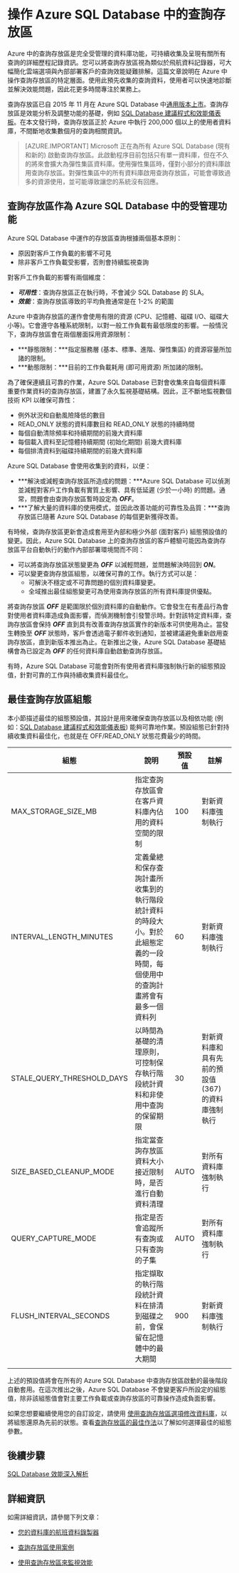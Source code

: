 <properties
   pageTitle="操作 Azure SQL Database 中的查詢存放區"
   description="了解如何操作 Azure SQL Database 中的查詢存放區"
   keywords=""
   services="sql-database"
   documentationCenter=""
   authors="carlrabeler"
   manager="jhubbard"
   editor=""/>

<tags
   ms.service="sql-database"
   ms.devlang="NA"
   ms.topic="article"
   ms.tgt_pltfrm="performance"
   ms.workload="data-management"
   ms.date="05/25/2016"
   ms.author="carlrab"/>

# 操作 Azure SQL Database 中的查詢存放區 

Azure 中的查詢存放區是完全受管理的資料庫功能，可持續收集及呈現有關所有查詢的詳細歷程記錄資訊。您可以將查詢存放區視為類似於飛航資料記錄器，可大幅簡化雲端選項與內部部署客戶的查詢效能疑難排解。這篇文章說明在 Azure 中操作查詢存放區的特定層面。使用此預先收集的查詢資料，使用者可以快速地診斷並解決效能問題，因此花更多時間專注於業務上。

查詢存放區已自 2015 年 11 月在 Azure SQL Database 中[通用版本上市](https://azure.microsoft.com/updates/general-availability-azure-sql-database-query-store/)。查詢存放區是效能分析及調整功能的基礎，例如 [SQL Database 建議程式和效能儀表板](https://azure.microsoft.com/updates/sqldatabaseadvisorga/)。在本文發行時，查詢存放區正於 Azure 中執行 200,000 個以上的使用者資料庫，不間斷地收集數個月的查詢相關資訊。

> [AZURE.IMPORTANT] Microsoft 正在為所有 Azure SQL Database (現有和新的) 啟動查詢存放區。此啟動程序目前包括只有單一資料庫，但在不久的將來會擴大為彈性集區資料庫。使用彈性集區時，僅對小部分的資料庫啟用查詢存放區。對彈性集區中的所有資料庫啟用查詢存放區，可能會導致過多的資源使用，並可能導致讓您的系統沒有回應。

## 查詢存放區作為 Azure SQL Database 中的受管理功能

Azure SQL Database 中運作的存放區查詢根據兩個基本原則：

- 原因對客戶工作負載的影響不可見
- 除非客戶工作負載受影響，否則會持續監視查詢

對客戶工作負載的影響有兩個維度：

- ***可用性***：查詢存放區正在執行時，不會減少 SQL Database 的 SLA。
- ***效能***：查詢存放區導致的平均負擔通常是在 1-2% 的範圍

Azure 中查詢存放區的運作會使用有限的資源 (CPU、記憶體、磁碟 I/O、磁碟大小等)。它會遵守各種系統限制，以對一般工作負載有最低限度的影響。一般情況下，查詢存放區會在兩個層面採用資源限制：

- ***靜態限制：***指定服務層 (基本、標準、進階、彈性集區) 的資源容量所加諸的限制。
- ***動態限制：***目前的工作負載耗用 (即可用資源) 所加諸的限制。

為了確保連續且可靠的作業，Azure SQL Database 已對會收集來自每個資料庫重要作業資料的查詢存放區，建置了永久監視基礎結構。因此，正不斷地監視數個技術 KPI 以確保可靠性：

- 例外狀況和自動風險降低的數目
- READ\_ONLY 狀態的資料庫數目和 READ\_ONLY 狀態的持續時間
- 每個自動清除頻率和持續期間的前幾大資料庫
- 每個載入資料至記憶體持續期間 (初始化期間) 前幾大資料庫
- 每個排清資料到磁碟持續期間的前幾大資料庫

Azure SQL Database 會使用收集到的資料，以便：

- ***解決或減輕查詢存放區所造成的問題：***Azure SQL Database 可以偵測並減輕對客戶工作負載有實質上影響、具有低延遲 (少於一小時) 的問題。通常，問題會由查詢存放區暫時設定為 ***OFF***。
- ***了解大量的資料庫的使用模式，並因此改善功能的可靠性及品質：***查詢存放區已隨著 Azure SQL Database 的每個更新獲得改善。 

有時候，查詢存放區更新會造成套用至內部和極少外部 (面對客戶) 組態預設值的變更。因此，Azure SQL Database 上的查詢存放區的客戶體驗可能因為查詢存放區平台自動執行的動作內部部署環境間而不同：

- 可以將查詢存放區狀態變更為 ***OFF*** 以減輕問題，並問題解決時回到 ***ON***。
- 可以變更查詢存放區組態，以確保可靠的工作。執行方式可以是：
    - 可解決不穩定或不可靠問題的個別資料庫變更。
    - 全域推出最佳組態變更可為使用查詢存放區的所有資料庫提供優點。

將查詢存放區 ***OFF*** 是範圍限於個別資料庫的自動動作。它會發生在有產品行為會對使用者資料庫造成負面影響，而偵測機制會引發警示時。針對該特定資料庫，查詢存放區會保持 ***OFF*** 直到具有改善查詢存放區實作的新版本可供使用為止。當發生轉換至 ***OFF*** 狀態時，客戶會透過電子郵件收到通知，並被建議避免重新啟用查詢存放區，直到新版本推出為止。在新推出之後，Azure SQL Database 基礎結構會為已設定為 ***OFF*** 的任何資料庫自動啟動查詢存放區。

有時，Azure SQL Database 可能會對所有使用者資料庫強制執行新的組態預設值，針對可靠的工作與持續收集資料最佳化。

## 最佳查詢存放區組態

本小節描述最佳的組態預設值，其設計是用來確保查詢存放區以及相依功能 (例如：[SQL Database 建議程式和效能儀表板](https://azure.microsoft.com/updates/sqldatabaseadvisorga/)) 能夠可靠地作業。預設組態已針對持續收集資料最佳化，也就是在 OFF/READ\_ONLY 狀態花費最少的時間。

| 組態 | 說明 | 預設值 | 註解 |
| ------------- | ----------- | ------- | ------- |
| MAX\_STORAGE\_SIZE\_MB | 指定查詢存放區會在客戶資料庫內佔用的資料空間的限制 | 100 | 對新資料庫強制執行 |
| INTERVAL\_LENGTH\_MINUTES | 定義彙總和保存查詢計畫所收集到的執行階段統計資料的時段大小。對於此組態定義的一段時間，每個使用中的查詢計畫將會有最多一個資料列 | 60 | 對新資料庫強制執行 |
| STALE\_QUERY\_THRESHOLD\_DAYS | 以時間為基礎的清理原則，可控制保存執行階段統計資料和非使用中查詢的保留期限 | 30 | 對新資料庫和具有先前的預設值 (367) 的資料庫強制執行 |
| SIZE\_BASED\_CLEANUP\_MODE | 指定當查詢存放區資料大小接近限制時，是否進行自動資料清理 | AUTO | 對所有資料庫強制執行 |
| QUERY\_CAPTURE\_MODE | 指定是否會追蹤所有查詢或只有查詢的子集 | AUTO | 對所有資料庫強制執行 |
| FLUSH\_INTERVAL\_SECONDS | 指定擷取的執行階段統計資料在排清到磁碟之前，會保留在記憶體中的最大期間 | 900 | 對新資料庫強制執行 |
||||||

上述的預設值將會在所有的 Azure SQL Database 中查詢存放區啟動的最後階段自動套用。在這次推出之後，Azure SQL Database 不會變更客戶所設定的組態值，除非該組態值會對主要工作負載或查詢存放區的可靠操作造成負面影響。

如果您想要繼續使用您的自訂設定，請使用 [使用查詢存放區選項修改資料庫](https://msdn.microsoft.com/library/bb522682.aspx)，以將組態還原為先前的狀態。查看[查詢存放區的最佳作法](https://msdn.microsoft.com/library/mt604821.aspx)以了解如何選擇最佳的組態參數。

## 後續步驟

[SQL Database 效能深入解析](sql-database-performance.md)

## 詳細資訊

如需詳細資訊，請參閱下列文章：

- [您的資料庫的航班資料錄製器](https://azure.microsoft.com/blog/query-store-a-flight-data-recorder-for-your-database) 

- [查詢存放區使用案例](https://msdn.microsoft.com/library/mt614796.aspx)

- [使用查詢存放區來監視效能](https://msdn.microsoft.com/library/dn817826.aspx)

<!---HONumber=AcomDC_0525_2016-->